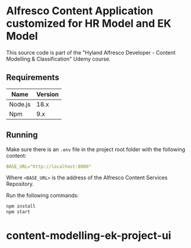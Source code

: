 # Alfresco Content Application customized for HR Model and EK Model

This source code is part of the "Hyland Alfresco Developer - Content Modelling & Classification" Udemy course.

## Requirements

| Name    | Version |
|---------|---------|
| Node.js | 18.x    |
| Npm     | 9.x     |

## Running

Make sure there is an `.env` file in the project root folder with the following content:



```yml
BASE_URL="http://localhost:8080"
```

Where `<BASE_URL>` is the address of the Alfresco Content Services Repository.

Run the following commands:

```sh
npm install
npm start
```
# content-modelling-ek-project-ui

